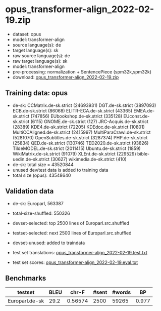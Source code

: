 # opus_transformer-align_2022-02-19.zip

* dataset: opus
* model: transformer-align
* source language(s): de
* target language(s): sk
* raw source language(s): de
* raw target language(s): sk
* model: transformer-align
* pre-processing: normalization + SentencePiece (spm32k,spm32k)
* download: [opus_transformer-align_2022-02-19.zip](https://object.pouta.csc.fi/OPUS-MT-models/de-sk/opus_transformer-align_2022-02-19.zip)
## Training data:  opus

* de-sk: CCMatrix.de-sk.strict (24693931) DGT.de-sk.strict (3897093) ECB.de-sk.strict (86068) ELITR-ECA.de-sk.strict (43365) EMEA.de-sk.strict (747856) EUbookshop.de-sk.strict (335128) EUconst.de-sk.strict (6115) GNOME.de-sk.strict (127) JRC-Acquis.de-sk.strict (28389) KDE4.de-sk.strict (72205) KDEdoc.de-sk.strict (10801) MultiCCAligned.de-sk.strict (2415997) MultiParaCrawl.de-sk.strict (5281070) OpenSubtitles.de-sk.strict (3287374) PHP.de-sk.strict (25834) QED.de-sk.strict (130746) TED2020.de-sk.strict (93826) TildeMODEL.de-sk.strict (2011415) Ubuntu.de-sk.strict (1859) WikiMatrix.de-sk.strict (91079) XLEnt.de-sk.strict (229529) bible-uedin.de-sk.strict (30627) wikimedia.de-sk.strict (410) 
* de-sk: total size = 43520844
* unused dev/test data is added to training data
* total size (opus): 43548640


## Validation data

* de-sk: Europarl, 563387
* total-size-shuffled: 550326

* devset-selected: top 2500  lines of Europarl.src.shuffled
* testset-selected: next 2500  lines of Europarl.src.shuffled 
* devset-unused: added to traindata

* test set translations: [opus_transformer-align_2022-02-19.test.txt](https://object.pouta.csc.fi/OPUS-MT-models/de-sk/opus_transformer-align_2022-02-19.test.txt)
* test set scores: [opus_transformer-align_2022-02-19.eval.txt](https://object.pouta.csc.fi/OPUS-MT-models/de-sk/opus_transformer-align_2022-02-19.eval.txt)

## Benchmarks

| testset | BLEU  | chr-F | #sent | #words | BP |
|---------|-------|-------|-------|--------|----|
| Europarl.de-sk 	| 29.2 	| 0.56574 	| 2500 	| 59265 	| 0.977 |


